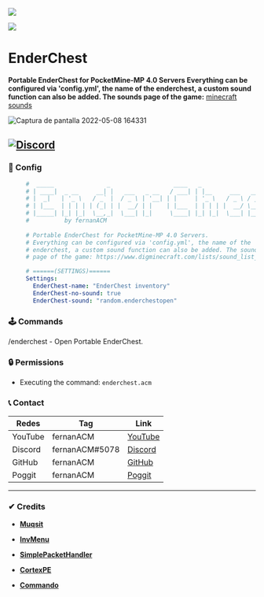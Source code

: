 [![](https://poggit.pmmp.io/shield.state/EnderChest)](https://poggit.pmmp.io/p/EnderChest)

[![](https://poggit.pmmp.io/shield.api/EnderChest)](https://poggit.pmmp.io/p/EnderChest)

# EnderChest
**Portable EnderChest for PocketMine-MP 4.0 Servers Everything can be configured via 'config.yml', the name of the enderchest, a custom sound function can also be added. The sounds page of the game:** [minecraft sounds](https://www.digminecraft.com/lists/sound_list_pe.php)


![Captura de pantalla 2022-05-08 164331](https://user-images.githubusercontent.com/83558341/167317673-138cd3d8-9af8-453a-8929-8f75c7341eca.png)

<a href="https://discord.gg/YyE9XFckqb"><img src="https://img.shields.io/discord/837701868649709568?label=discord&color=7289DA&logo=discord" alt="Discord" /></a>
---

### 💾 Config
```yaml
     #  _____               _                  ____   _                    _   
     # | ____|  _ __     __| |   ___   _ __   / ___| | |__     ___   ___  | |_ 
     # |  _|   | '_ \   / _` |  / _ \ | '__| | |     | '_ \   / _ \ / __| | __|
     # | |___  | | | | | (_| | |  __/ | |    | |___  | | | | |  __/ \__ \ | |_ 
     # |_____| |_| |_|  \__,_|  \___| |_|     \____| |_| |_|  \___| |___/  \__|
     #          by fernanACM
 
     # Portable EnderChest for PocketMine-MP 4.0 Servers.
     # Everything can be configured via 'config.yml', the name of the 
     # enderchest, a custom sound function can also be added. The sounds 
     # page of the game: https://www.digminecraft.com/lists/sound_list_pe.php

     # ======(SETTINGS)======
     Settings:
       EnderChest-name: "EnderChest inventory"
       EnderChest-no-sound: true
       EnderChest-sound: "random.enderchestopen"
   ```
   
### 🕹 Commands
/enderchest - Open Portable EnderChest.

### 🔒 Permissions

- Executing the command: ```enderchest.acm```

### 📞 Contact
| Redes | Tag | Link |
|-------|-------------|------|
| YouTube | fernanACM | [YouTube](https://www.youtube.com/channel/UC-M5iTrCItYQBg5GMuX5ySw) | 
| Discord | fernanACM#5078 | [Discord](https://discord.gg/YyE9XFckqb) |
| GitHub | fernanACM | [GitHub](https://github.com/fernanACM)
| Poggit | fernanACM | [Poggit](https://poggit.pmmp.io/ci/fernanACM)
****

### ✔ Credits
* **[Muqsit](https://github.com/Muqsit)**
* **[InvMenu](https://github.com/Muqsit/InvMenu/tree/4.0/)**
* **[SimplePacketHandler](https://github.com/Muqsit/SimplePacketHandler)**

* **[CortexPE](https://github.com/CortexPE)**
* **[Commando](https://github.com/CortexPE/Commando/tree/master/)**
